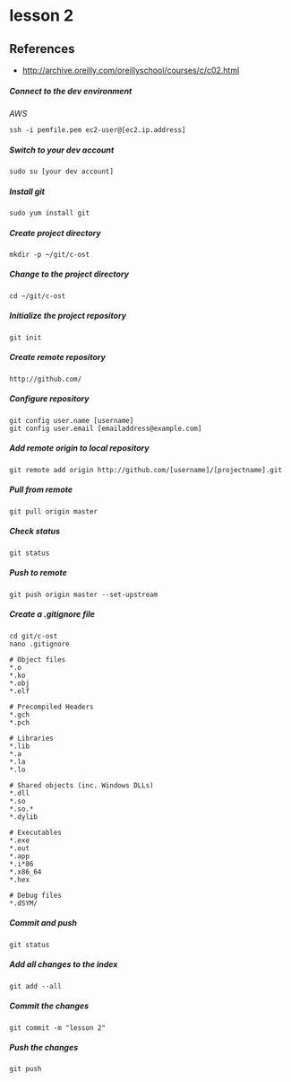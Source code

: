 # lesson 2

## References
* http://archive.oreilly.com/oreillyschool/courses/c/c02.html

##### Connect to the dev environment
*AWS*
```
ssh -i pemfile.pem ec2-user@[ec2.ip.address]
```
##### Switch to your dev account
	sudo su [your dev account]

##### Install git
	sudo yum install git
	
##### Create project directory
	mkdir -p ~/git/c-ost

##### Change to the project directory
	cd ~/git/c-ost
	
##### Initialize the project repository
	git init

##### Create remote repository
	http://github.com/

##### Configure repository
	git config user.name [username]
	git config user.email [emailaddress@example.com]

##### Add remote origin to local repository
	git remote add origin http://github.com/[username]/[projectname].git

##### Pull from remote
	git pull origin master

##### Check status
	git status
    
##### Push to remote
	git push origin master --set-upstream

##### Create a .gitignore file
	cd git/c-ost
	nano .gitignore
```
# Object files
*.o
*.ko
*.obj
*.elf

# Precompiled Headers
*.gch
*.pch

# Libraries
*.lib
*.a
*.la
*.lo

# Shared objects (inc. Windows DLLs)
*.dll
*.so
*.so.*
*.dylib

# Executables
*.exe
*.out
*.app
*.i*86
*.x86_64
*.hex

# Debug files
*.dSYM/
```

##### Commit and push 
    git status

##### Add all changes to the index
    git add --all

##### Commit the changes
    git commit -m "lesson 2"

##### Push the changes
    git push 
